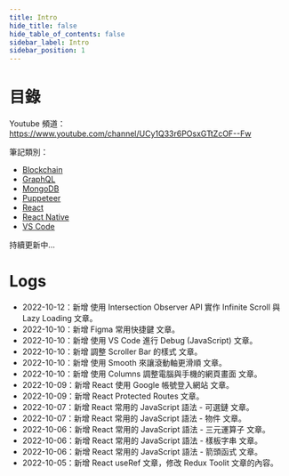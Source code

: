 ```yaml
---
title: Intro
hide_title: false
hide_table_of_contents: false
sidebar_label: Intro
sidebar_position: 1
---
```


# 目錄

Youtube 頻道：
https://www.youtube.com/channel/UCy1Q33r6POsxGTtZcOF--Fw

筆記類別：

- [Blockchain](pathname:///docs/category/blockchain)
- [GraphQL](pathname:///docs/category/graphql)
- [MongoDB](pathname:///docs/category/mongodb)
- [Puppeteer](pathname:///docs/category/puppeteer)
- [React](pathname:///docs/category/react)
- [React Native](pathname:///docs/category/react-native)
- [VS Code](pathname:///docs/category/vs-code)

持續更新中...

# Logs

- 2022-10-12：新增 使用 Intersection Observer API 實作 Infinite Scroll 與 Lazy Loading 文章。
- 2022-10-10：新增 Figma 常用快捷鍵 文章。
- 2022-10-10：新增 使用 VS Code 進行 Debug (JavaScript) 文章。
- 2022-10-10：新增 調整 Scroller Bar 的樣式 文章。
- 2022-10-10：新增 使用 Smooth 來讓滾動軸更滑順 文章。
- 2022-10-10：新增 使用 Columns 調整電腦與手機的網頁畫面 文章。
- 2022-10-09：新增 React 使用 Google 帳號登入網站 文章。
- 2022-10-09：新增 React Protected Routes 文章。
- 2022-10-07：新增 React 常用的 JavaScript 語法 - 可選鏈 文章。
- 2022-10-07：新增 React 常用的 JavaScript 語法 - 物件 文章。
- 2022-10-06：新增 React 常用的 JavaScript 語法 - 三元運算子 文章。
- 2022-10-06：新增 React 常用的 JavaScript 語法 - 樣板字串 文章。
- 2022-10-06：新增 React 常用的 JavaScript 語法 - 箭頭函式 文章。
- 2022-10-05：新增 React useRef 文章，修改 Redux Toolit 文章的內容。
